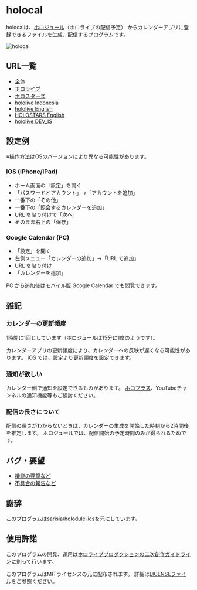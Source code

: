 # holocal

holocalは、[ホロジュール](https://schedule.hololive.tv/)（ホロライブの配信予定）
からカレンダーアプリに登録できるファイルを生成、配信するプログラムです。

![holocal](https://user-images.githubusercontent.com/33576079/76172492-00a80e80-61da-11ea-9590-a6bcc4a4982d.png)

## URL一覧

* [全体](https://gemmaro.github.io/holocal/all.ics)
* [ホロライブ](https://gemmaro.github.io/holocal/hololive.ics)
* [ホロスターズ](https://gemmaro.github.io/holocal/holostars.ics)
* [hololive Indonesia](https://gemmaro.github.io/holocal/indonesia.ics)
* [hololive English](https://gemmaro.github.io/holocal/english.ics)
* [HOLOSTARS English](https://gemmaro.github.io/holocal/holostars_english.ics)
* [hololive DEV\_IS](https://gemmaro.github.io/holocal/dev_is.ics)

## 設定例

※操作方法はOSのバージョンにより異なる可能性があります。

### iOS (iPhone/iPad)

* ホーム画面の「設定」を開く
* 「パスワードとアカウント」→「アカウントを追加」
* 一番下の「その他」
* 一番下の「照会するカレンダーを追加」
* URL を貼り付けて「次へ」
* そのまま右上の「保存」

### Google Calendar (PC)

* 「設定」を開く
* 左側メニュー「カレンダーの追加」→「URL で追加」
* URL を貼り付け
* 「カレンダーを追加」

PC から追加後はモバイル版 Google Calendar でも閲覧できます。

## 雑記

### カレンダーの更新頻度

1時間に1回としています（ホロジュールは15分に1度のようです）。

カレンダーアプリの更新頻度により、カレンダーへの反映が遅くなる可能性があります。
iOS では、設定より更新頻度を設定できます。

### 通知が欲しい

カレンダー側で通知を設定できるものがあります。
[ホロプラス](https://www.holoplus.com/)、YouTubeチャンネルの通知機能等もご検討ください。

### 配信の長さについて

配信の長さがわからないときは、カレンダーの生成を開始した時刻から2時間後を推定します。
ホロジュールでは、配信開始の予定時間のみが得られるためです。

## バグ・要望

* [機能の要望など](https://github.com/gemmaro/holocal/discussions)
* [不具合の報告など](https://github.com/gemmaro/holocal/issues)

## 謝辞

このプログラムは[sarisia/holodule-ics](https://github.com/sarisia/holodule-ics)を元にしています。

## 使用許諾

このプログラムの開発、運用は[ホロライブプロダクションの二次創作ガイドライン](https://hololivepro.com/terms/ "hololive")に則って行います。

このプログラムはMITライセンスの元に配布されます。
詳細は[LICENSEファイル](LICENSE)をご参照ください。
